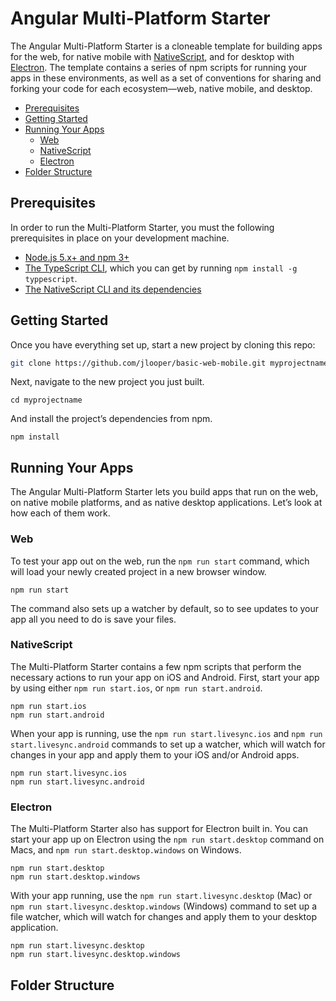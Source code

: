 # Angular Multi-Platform Starter

The Angular Multi-Platform Starter is a cloneable template for building apps for the web, for native mobile with [NativeScript](https://www.nativescript.org/), and for desktop with [Electron](http://electron.atom.io/). The template contains a series of npm scripts for running your apps in these environments, as well as a set of conventions for sharing and forking your code for each ecosystem—web, native mobile, and desktop.

* [Prerequisites](#prerequisites)
* [Getting Started](#getting-started)
* [Running Your Apps](#running-your-apps)
    - [Web](#web)
    - [NativeScript](#nativescript)
    - [Electron](#electron)
* [Folder Structure](#folder-structure)

## Prerequisites

In order to run the Multi-Platform Starter, you must the following prerequisites in place on your development machine.

* [Node.js 5.x+ and npm 3+](https://nodejs.org/en/)
* [The TypeScript CLI](https://www.typescriptlang.org/docs/tutorial.html), which you can get by running `npm install -g typpescript`.
* [The NativeScript CLI and its dependencies](https://docs.nativescript.org/start/quick-setup)

## Getting Started

Once you have everything set up, start a new project by cloning this repo:

```bash
git clone https://github.com/jlooper/basic-web-mobile.git myprojectname
```

Next, navigate to the new project you just built.

```
cd myprojectname
```

And install the project’s dependencies from npm.

```
npm install
```

## Running Your Apps

The Angular Multi-Platform Starter lets you build apps that run on the web, on native mobile platforms, and as native desktop applications. Let’s look at how each of them work.

### Web

To test your app out on the web, run the `npm run start` command, which will load your newly created project in a new browser window.

```
npm run start
```

The command also sets up a watcher by default, so to see updates to your app all you need to do is save your files.

### NativeScript

The Multi-Platform Starter contains a few npm scripts that perform the necessary actions to run your app on iOS and Android. First, start your app by using either `npm run start.ios`, or `npm run start.android`.

```
npm run start.ios
npm run start.android
```

When your app is running, use the `npm run start.livesync.ios` and `npm run start.livesync.android` commands to set up a watcher, which will watch for changes in your app and apply them to your iOS and/or Android apps.

```
npm run start.livesync.ios
npm run start.livesync.android
```

### Electron

The Multi-Platform Starter also has support for Electron built in. You can start your app up on Electron using the `npm run start.desktop` command on Macs, and `npm run start.desktop.windows` on Windows.

```
npm run start.desktop
npm run start.desktop.windows
```

With your app running, use the `npm run start.livesync.desktop` (Mac) or `npm run start.livesync.desktop.windows` (Windows) command to set up a file watcher, which will watch for changes and apply them to your desktop application.

```
npm run start.livesync.desktop
npm run start.livesync.desktop.windows
```

## Folder Structure

<!--You can make changes to files in `src/client` or `nativescript` folders. A symbolic link exists between the web `src/client` and the `nativescript` folder so changes in either location are mirrored because they are the same directory inside.

Create `.tns.html` and `.tns.css` NativeScript view files for every web component view file you have. You will see an example of the `app.component.html` as a [NativeScript view file here](https://github.com/NathanWalker/angular2-seed-advanced/blob/master/src/client/app/components/app/app.component.tns.html).-->